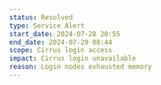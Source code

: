 ```yaml
---
status: Resolved
type: Service Alert
start_date: 2024-07-28 20:55
end_date: 2024-07-29 08:44
scope: Cirrus login access
impact: Cirrus login unavailable
reason: Login nodes exhausted memory
---
```


